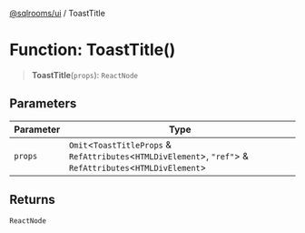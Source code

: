 [@sqlrooms/ui](../index.md) / ToastTitle

# Function: ToastTitle()

> **ToastTitle**(`props`): `ReactNode`

## Parameters

| Parameter | Type |
| ------ | ------ |
| `props` | `Omit`\<`ToastTitleProps` & `RefAttributes`\<`HTMLDivElement`\>, `"ref"`\> & `RefAttributes`\<`HTMLDivElement`\> |

## Returns

`ReactNode`
